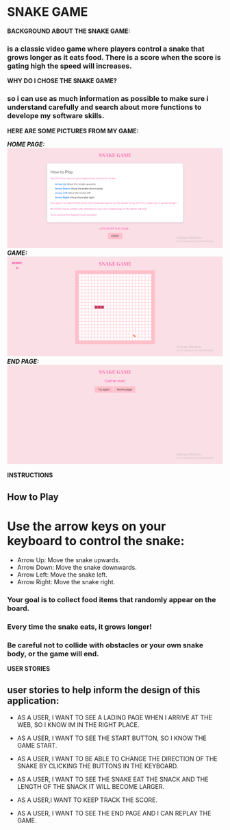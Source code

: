 # SNAKE GAME

**BACKGROUND ABOUT THE SNAKE GAME:**

### is a classic video game where players control a snake that grows longer as it eats food. There is a score when the score is gating high the speed will increases.

**WHY DO I CHOSE THE SNAKE GAME?**

### so i can use as much information as possible to make sure i understand carefully and search about more functions to develope my software skills.

**HERE ARE SOME PICTURES FROM MY GAME:**

**_HOME PAGE:_**
![Home page](./home%20page%20.png)
**_GAME:_**
![Game](./snake%20game.png)
**_END PAGE:_**
![End page](./end%20page.png)

**INSTRUCTIONS**

## How to Play

# Use the arrow keys on your keyboard to control the snake:

- Arrow Up: Move the snake upwards.
- Arrow Down: Move the snake downwards.
- Arrow Left: Move the snake left.
- Arrow Right: Move the snake right.

### Your goal is to collect food items that randomly appear on the board.

### Every time the snake eats, it grows longer!

### Be careful not to collide with obstacles or your own snake body, or the game will end.

**USER STORIES**

## user stories to help inform the design of this application:

- AS A USER, I WANT TO SEE A LADING PAGE WHEN I ARRIVE AT THE WEB, SO I KNOW IM IN THE RIGHT PLACE.

- AS A USER, I WANT TO SEE THE START BUTTON, SO I KNOW THE GAME START.

- AS A USER, I WANT TO BE ABLE TO CHANGE THE DIRECTION OF THE SNAKE BY CLICKING THE BUTTONS IN THE KEYBOARD.

- AS A USER, I WANT TO SEE THE SNAKE EAT THE SNACK AND THE LENGTH OF THE SNACK IT WILL BECOME LARGER.

- AS A USER,I WANT TO KEEP TRACK THE SCORE.

- AS A USER, I WANT TO SEE THE END PAGE AND I CAN REPLAY THE GAME.
